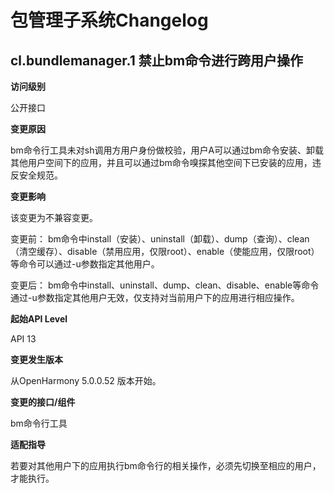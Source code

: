 # 包管理子系统Changelog

## cl.bundlemanager.1 禁止bm命令进行跨用户操作

**访问级别**

公开接口

**变更原因**

bm命令行工具未对sh调用方用户身份做校验，用户A可以通过bm命令安装、卸载其他用户空间下的应用，并且可以通过bm命令嗅探其他空间下已安装的应用，违反安全规范。

**变更影响**

该变更为不兼容变更。

变更前：
bm命令中install（安装）、uninstall（卸载）、dump（查询）、clean（清空缓存）、disable（禁用应用，仅限root）、enable（使能应用，仅限root）等命令可以通过-u参数指定其他用户。

变更后：
bm命令中install、uninstall、dump、clean、disable、enable等命令通过-u参数指定其他用户无效，仅支持对当前用户下的应用进行相应操作。

**起始API Level**

API 13

**变更发生版本**

从OpenHarmony 5.0.0.52 版本开始。

**变更的接口/组件**

bm命令行工具

**适配指导**

若要对其他用户下的应用执行bm命令行的相关操作，必须先切换至相应的用户，才能执行。